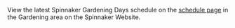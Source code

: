 View the latest Spinnaker Gardening Days schedule on the [schedule page](https://spinnaker.io/community/gardening/schedule/) in the Gardening area on the Spinnaker Website.
